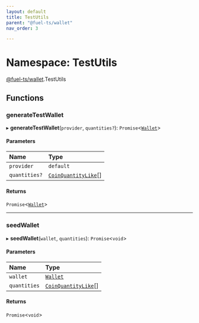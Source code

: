 ```yaml
---
layout: default
title: TestUtils
parent: "@fuel-ts/wallet"
nav_order: 3

---
```


# Namespace: TestUtils

[@fuel-ts/wallet](../index.md).TestUtils

## Functions

### generateTestWallet

▸ **generateTestWallet**(`provider`, `quantities?`): `Promise`<[`Wallet`](../classes/Wallet.md)\>

#### Parameters

| Name | Type |
| :------ | :------ |
| `provider` | `default` |
| `quantities?` | [`CoinQuantityLike`](internal.md#coinquantitylike)[] |

#### Returns

`Promise`<[`Wallet`](../classes/Wallet.md)\>

___

### seedWallet

▸ **seedWallet**(`wallet`, `quantities`): `Promise`<`void`\>

#### Parameters

| Name | Type |
| :------ | :------ |
| `wallet` | [`Wallet`](../classes/Wallet.md) |
| `quantities` | [`CoinQuantityLike`](internal.md#coinquantitylike)[] |

#### Returns

`Promise`<`void`\>
